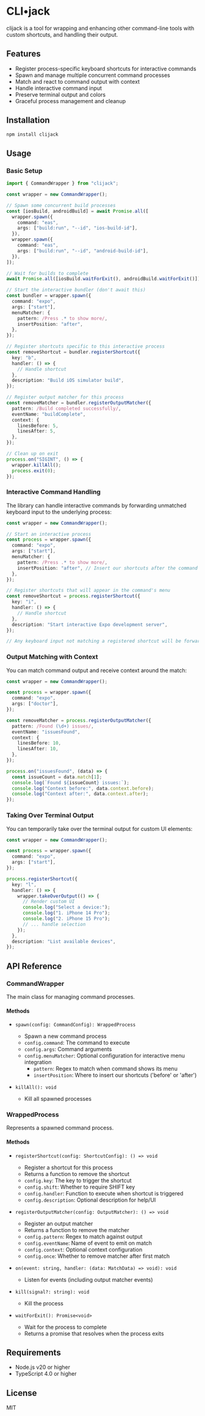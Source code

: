# CLI•jack

clijack is a tool for wrapping and enhancing other command-line tools with custom shortcuts, and handling their output.

## Features

- Register process-specific keyboard shortcuts for interactive commands
- Spawn and manage multiple concurrent command processes
- Match and react to command output with context
- Handle interactive command input
- Preserve terminal output and colors
- Graceful process management and cleanup

## Installation

```bash
npm install clijack
```

## Usage

### Basic Setup

```typescript
import { CommandWrapper } from "clijack";

const wrapper = new CommandWrapper();

// Spawn some concurrent build processes
const [iosBuild, androidBuild] = await Promise.all([
  wrapper.spawn({
    command: "eas",
    args: ["build:run", "--id", "ios-build-id"],
  }),
  wrapper.spawn({
    command: "eas",
    args: ["build:run", "--id", "android-build-id"],
  }),
]);

// Wait for builds to complete
await Promise.all([iosBuild.waitForExit(), androidBuild.waitForExit()]);

// Start the interactive bundler (don't await this)
const bundler = wrapper.spawn({
  command: "expo",
  args: ["start"],
  menuMatcher: {
    pattern: /Press .* to show more/,
    insertPosition: "after",
  },
});

// Register shortcuts specific to this interactive process
const removeShortcut = bundler.registerShortcut({
  key: "b",
  handler: () => {
    // Handle shortcut
  },
  description: "Build iOS simulator build",
});

// Register output matcher for this process
const removeMatcher = bundler.registerOutputMatcher({
  pattern: /Build completed successfully/,
  eventName: "buildComplete",
  context: {
    linesBefore: 5,
    linesAfter: 5,
  },
});

// Clean up on exit
process.on("SIGINT", () => {
  wrapper.killAll();
  process.exit(0);
});
```

### Interactive Command Handling

The library can handle interactive commands by forwarding unmatched keyboard input to the underlying process:

```typescript
const wrapper = new CommandWrapper();

// Start an interactive process
const process = wrapper.spawn({
  command: "expo",
  args: ["start"],
  menuMatcher: {
    pattern: /Press .* to show more/,
    insertPosition: "after", // Insert our shortcuts after the command's menu
  },
});

// Register shortcuts that will appear in the command's menu
const removeShortcut = process.registerShortcut({
  key: "i",
  handler: () => {
    // Handle shortcut
  },
  description: "Start interactive Expo development server",
});

// Any keyboard input not matching a registered shortcut will be forwarded to the process
```

### Output Matching with Context

You can match command output and receive context around the match:

```typescript
const wrapper = new CommandWrapper();

const process = wrapper.spawn({
  command: "expo",
  args: ["doctor"],
});

const removeMatcher = process.registerOutputMatcher({
  pattern: /Found (\d+) issues/,
  eventName: "issuesFound",
  context: {
    linesBefore: 10,
    linesAfter: 10,
  },
});

process.on("issuesFound", (data) => {
  const issueCount = data.match[1];
  console.log(`Found ${issueCount} issues:`);
  console.log("Context before:", data.context.before);
  console.log("Context after:", data.context.after);
});
```

### Taking Over Terminal Output

You can temporarily take over the terminal output for custom UI elements:

```typescript
const wrapper = new CommandWrapper();

const process = wrapper.spawn({
  command: "expo",
  args: ["start"],
});

process.registerShortcut({
  key: "l",
  handler: () => {
    wrapper.takeOverOutput(() => {
      // Render custom UI
      console.log("Select a device:");
      console.log("1. iPhone 14 Pro");
      console.log("2. iPhone 15 Pro");
      // ... handle selection
    });
  },
  description: "List available devices",
});
```

## API Reference

### CommandWrapper

The main class for managing command processes.

#### Methods

- `spawn(config: CommandConfig): WrappedProcess`

  - Spawn a new command process
  - `config.command`: The command to execute
  - `config.args`: Command arguments
  - `config.menuMatcher`: Optional configuration for interactive menu integration
    - `pattern`: Regex to match when command shows its menu
    - `insertPosition`: Where to insert our shortcuts ('before' or 'after')

- `killAll(): void`
  - Kill all spawned processes

### WrappedProcess

Represents a spawned command process.

#### Methods

- `registerShortcut(config: ShortcutConfig): () => void`

  - Register a shortcut for this process
  - Returns a function to remove the shortcut
  - `config.key`: The key to trigger the shortcut
  - `config.shift`: Whether to require SHIFT key
  - `config.handler`: Function to execute when shortcut is triggered
  - `config.description`: Optional description for help/UI

- `registerOutputMatcher(config: OutputMatcher): () => void`

  - Register an output matcher
  - Returns a function to remove the matcher
  - `config.pattern`: Regex to match against output
  - `config.eventName`: Name of event to emit on match
  - `config.context`: Optional context configuration
  - `config.once`: Whether to remove matcher after first match

- `on(event: string, handler: (data: MatchData) => void): void`

  - Listen for events (including output matcher events)

- `kill(signal?: string): void`

  - Kill the process

- `waitForExit(): Promise<void>`
  - Wait for the process to complete
  - Returns a promise that resolves when the process exits

## Requirements

- Node.js v20 or higher
- TypeScript 4.0 or higher

## License

MIT
